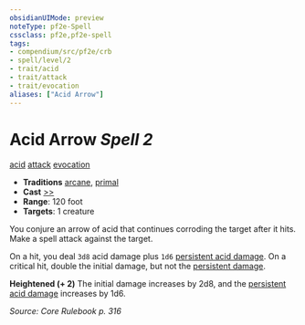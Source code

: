 ```yaml
---
obsidianUIMode: preview
noteType: pf2e-Spell
cssclass: pf2e,pf2e-spell
tags:
- compendium/src/pf2e/crb
- spell/level/2
- trait/acid
- trait/attack
- trait/evocation
aliases: ["Acid Arrow"]
---
```

# Acid Arrow *Spell 2*   
[acid](rules/traits/acid.md "Acid Energy & Element Trait")  [attack](rules/traits/attack.md "Attack Combat Trait")  [evocation](rules/traits/evocation.md "Evocation School Trait")  

- **Traditions** [arcane](rules/traits/arcane.md "Arcane Tradition Trait"), [primal](rules/traits/primal.md "Primal Tradition Trait")
- **Cast** [>>](rules/core-rulebook/chapter-9-playing-the-game.md#Actions "Two-Action") 
- **Range**: 120 foot
- **Targets**: 1 creature

You conjure an arrow of acid that continues corroding the target after it hits. Make a spell attack against the target.

On a hit, you deal `3d8` acid damage plus `1d6` [persistent acid damage](rules/conditions.md#Persistent%20Damage). On a critical hit, double the initial damage, but not the [persistent damage](rules/conditions.md#Persistent%20Damage).

**Heightened (+ 2)** The initial damage increases by 2d8, and the [persistent acid damage](rules/conditions.md#Persistent%20Damage) increases by 1d6.

*Source: Core Rulebook p. 316*